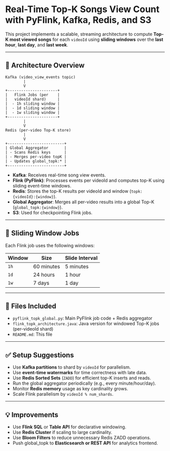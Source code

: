 
# Real-Time Top-K Songs View Count with PyFlink, Kafka, Redis, and S3

This project implements a scalable, streaming architecture to compute **Top-K most viewed songs** for each `videoId` using **sliding windows** over the **last hour**, **last day**, and **last week**.

---

## 📐 Architecture Overview

```
Kafka (video_view_events topic)
        |
        V
+----------------------+
|   Flink Jobs (per    |
|   videoId shard)     |
|  - 1h sliding window |
|  - 1d sliding window |
|  - 1w sliding window |
+----------------------+
        |
        V
Redis (per-video Top-K store)
        |
        V
+-------------------------+
| Global Aggregator       |
| - Scans Redis keys      |
| - Merges per-video topK |
| - Updates global_topk:* |
+-------------------------+
```

- **Kafka**: Receives real-time song view events.
- **Flink (PyFlink)**: Processes events per videoId and computes top-K using sliding event-time windows.
- **Redis**: Stores the top-K results per videoId and window (`topk:{videoId}:{window}`).
- **Global Aggregator**: Merges all per-video results into a global Top-K (`global_topk:{window}`).
- **S3**: Used for checkpointing Flink jobs.

---

## 🧪 Sliding Window Jobs

Each Flink job uses the following windows:

| Window    | Size        | Slide Interval |
|-----------|-------------|----------------|
| `1h`      | 60 minutes  | 5 minutes      |
| `1d`      | 24 hours    | 1 hour         |
| `1w`      | 7 days      | 1 day          |

---

## 📁 Files Included

- `pyflink_topk_global.py`: Main PyFlink job code + Redis aggregator
- `flink_topk_architecture.java`: Java version for windowed Top-K jobs (per-videoId shard)
- `README.md`: This file

---

## ✅ Setup Suggestions

- Use **Kafka partitions** to shard by `videoId` for parallelism.
- Use **event-time watermarks** for time correctness with late data.
- Use **Redis Sorted Sets** (`ZADD`) for efficient top-K inserts and reads.
- Run the global aggregator periodically (e.g., every minute/hour/day).
- Monitor **Redis memory** usage as key cardinality grows.
- Scale Flink parallelism by `videoId % num_shards`.

---

## 💡 Improvements

- Use **Flink SQL** or **Table API** for declarative windowing.
- Use **Redis Cluster** if scaling to large cardinality.
- Use **Bloom Filters** to reduce unnecessary Redis ZADD operations.
- Push global_topk to **Elasticsearch or REST API** for analytics frontend.

